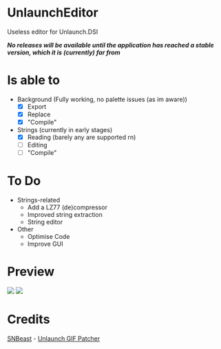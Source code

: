 # UnlaunchEditor
Useless editor for Unlaunch.DSI

***No releases will be available until the application has reached a stable version, which it is (currently) far from***
# Is able to
- Background (Fully working, no palette issues (as im aware))
  - [x] Export
  - [x] Replace
  - [x] "Compile"
- Strings (currently in early stages)
  - [x] Reading (barely any are supported rn)
  - [ ] Editing
  - [ ] "Compile"

# To Do
- Strings-related
  - Add a LZ77 (de)compressor
  - Improved string extraction
  - String editor
- Other
  - Optimise Code
  - Improve GUI

# Preview
<img src="https://i.imgur.com/hE1bY9R.png">
<img src="https://i.imgur.com/UDHwn5V.png">

# Credits
<a href="https://github.com/SNBeast/">SNBeast</a> - <a href="https://github.com/SNBeast/Unlaunch-GIF-Patcher">Unlaunch GIF Patcher</a>
